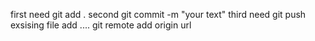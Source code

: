 first need git add .
second git commit -m "your text"
third need git push
exsising file add .... git remote add origin url